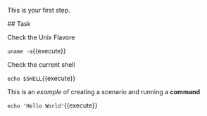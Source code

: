 This is your first step.

## Task

Check the Unix Flavore

`uname -a`{{execute}}

Check the current shell

`echo $SHELL`{{execute}}

This is an _example_ of creating a scenario and running a **command**

`echo 'Hello World'`{{execute}}
